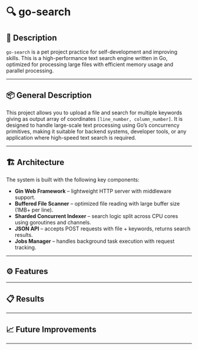 # 🔍 go-search

## 📓 Description

`go-search` is a pet project practice for self-development and improving skills. This is a high-performance text search engine written in Go, optimized for processing large files with efficient memory usage and parallel processing. 


---

## 📦 General Description

This project allows you to upload a file and search for multiple keywords giving as output array of coordinates `[line_number, column_number]`. 
It is designed to handle large-scale text processing using Go’s concurrency primitives, making it suitable for backend systems, developer tools, or any application where high-speed text search is required.

---

## 🏗️ Architecture

The system is built with the following key components:

- **Gin Web Framework** – lightweight HTTP server with middleware support.
- **Buffered File Scanner** – optimized file reading with large buffer size (1MB+ per line).
- **Sharded Concurrent Indexer** – search logic split across CPU cores using goroutines and channels.
- **JSON API** – accepts POST requests with file + keywords, returns search results.
- **Jobs Manager** – handles background task execution with request tracking.

---

## ⚙️ Features

---

## 📋 Results

---

## 📈 Future Improvements

---
